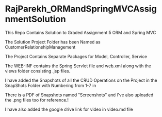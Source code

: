 # RajParekh_ORMandSpringMVCAssignmentSolution

This Repo Contains Solution to Graded Assignment 5 ORM and Spring MVC

The Solution Project Folder has been Named as CustomerRelationshipManagement

The Project Contains Separate Packages for Model, Controller, Service

The WEB-INF contains the Spring Servlet file and web.xml along with the views folder consisting .jsp files.

I have added the Snapshots of all the CRUD Operations on the Project in the SnapShots Folder with Numbering from 1-7 in 

There is a PDF of Snapshots named "Screenshots" and I've also uploaded the .png files too for reference.!

I have also added the google drive link for video in video.md file
